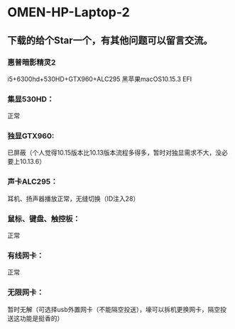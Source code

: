 # OMEN-HP-Laptop-2
## 下载的给个Star一个，有其他问题可以留言交流。

### 惠普暗影精灵2
i5+6300hd+530HD+GTX960+ALC295  黑苹果macOS10.15.3 EFI

### 集显530HD：
正常

### 独显GTX960:
已屏蔽（个人觉得10.15版本比10.13版本流程多得多，暂时对独显需求不大，没必要上10.13.6）

### 声卡ALC295：
耳机、扬声器播放正常，无缝切换（ID注入28）

### 鼠标、键盘、触控板：
正常

### 有线网卡：
正常

### 无限网卡：
暂时无解（可选择usb外置网卡（不能隔空投送），壕可以拆机更换网卡，隔空投送这功能是挺香的）


